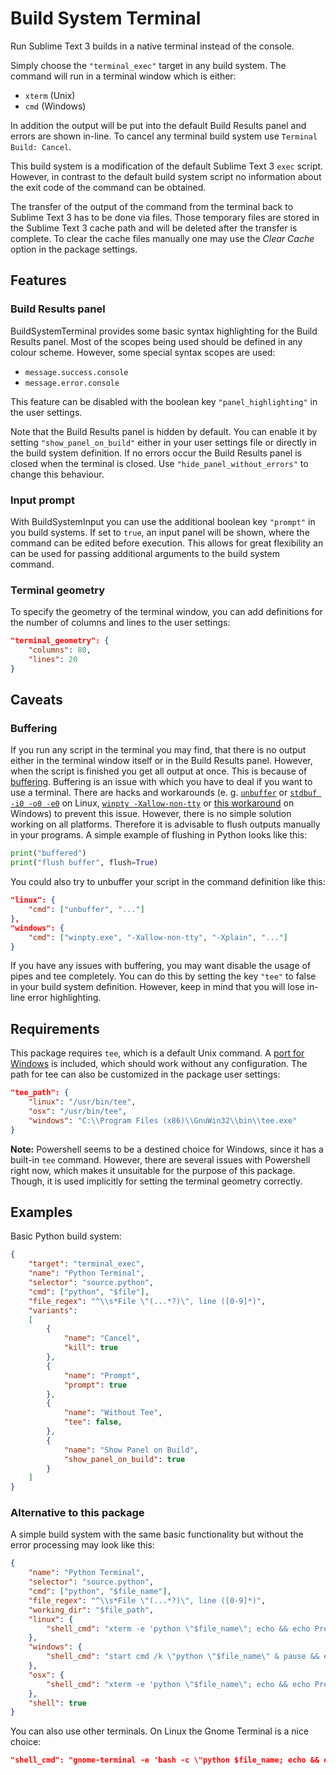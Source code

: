 # Build System Terminal

Run Sublime Text 3 builds in a native terminal instead of the console.

Simply choose the `"terminal_exec"` target in any build system. The command will run in a terminal window which is either:
* `xterm` (Unix)
* `cmd` (Windows)

In addition the output will be put into the default Build Results panel and errors are shown in-line. To cancel any terminal build system use `Terminal Build: Cancel`.

This build system is a modification of the default Sublime Text 3 `exec` script. However, in contrast to the default build system script no information about the exit code of the command can be obtained.

The transfer of the output of the command from the terminal back to Sublime Text 3 has to be done via files. Those temporary files are stored in the Sublime Text 3 cache path and will be deleted after the transfer is complete. To clear the cache files manually one may use the *Clear Cache* option in the package settings.

## Features

### Build Results panel

BuildSystemTerminal provides some basic syntax highlighting for the Build Results panel. Most of the scopes being used should be defined in any colour scheme. However, some special syntax scopes are used:
* `message.success.console`
* `message.error.console`

This feature can be disabled with the boolean key `"panel_highlighting"` in the user settings.

Note that the Build Results panel is hidden by default. You can enable it by setting `"show_panel_on_build"` either in your user settings file or directly in the build system definition. If no errors occur the Build Results panel is closed when the terminal is closed. Use `"hide_panel_without_errors"` to change this behaviour.

### Input prompt

With BuildSystemInput you can use the additional boolean key `"prompt"` in you build systems. If set to `true`, an input panel will be shown, where the command can be edited before execution. This allows for great flexibility an can be used for passing additional arguments to the build system command.

### Terminal geometry

To specify the geometry of the terminal window, you can add definitions for the number of columns and lines to the user settings:

```json
"terminal_geometry": {
    "columns": 80,
    "lines": 20
}
```

## Caveats

### Buffering

If you run any script in the terminal you may find, that there is no output either in the terminal window itself or in the Build Results panel. However, when the script is finished you get all output at once. This is because of [buffering](http://www.pixelbeat.org/programming/stdio_buffering/). Buffering is an issue with which you have to deal if you want to use a terminal. There are hacks and workarounds (e. g. [`unbuffer`](https://linux.die.net/man/1/unbuffer) or [`stdbuf -i0 -o0 -e0`](https://linux.die.net/man/1/stdbuf) on Linux, [`winpty -Xallow-non-tty`](https://github.com/rprichard/winpty/issues/103) or [this workaround](https://gist.github.com/zhangyoufu/be36035e94b8c0dcb1239a3c8b07a3b1) on Windows) to prevent this issue. However, there is no simple solution working on all platforms. Therefore it is advisable to flush outputs manually in your programs. A simple example of flushing in Python looks like this:
```python
print("buffered")
print("flush buffer", flush=True)
```

You could also try to unbuffer your script in the command definition like this:
```json
"linux": {
    "cmd": ["unbuffer", "..."]
},
"windows": {
    "cmd": ["winpty.exe", "-Xallow-non-tty", "-Xplain", "..."]
}
```

If you have any issues with buffering, you may want disable the usage of pipes and tee completely. You can do this by setting the key `"tee"` to false in your build system definition. However, keep in mind that you will lose in-line error highlighting.

## Requirements

This package requires `tee`, which is a default Unix command. A [port for Windows](http://gnuwin32.sourceforge.net/packages/coreutils.htm) is included, which should work without any configuration. The path for tee can also be customized in the package user settings:

```json
"tee_path": {
    "linux": "/usr/bin/tee",
    "osx": "/usr/bin/tee",
    "windows": "C:\\Program Files (x86)\\GnuWin32\\bin\\tee.exe"
}
```

**Note:** Powershell seems to be a destined choice for Windows, since it has a built-in `tee` command. However, there are several issues with Powershell right now, which makes it unsuitable for the purpose of this package. Though, it is used implicitly for setting the terminal geometry correctly.

## Examples

Basic Python build system:
```json
{
    "target": "terminal_exec",
    "name": "Python Terminal",
    "selector": "source.python",
    "cmd": ["python", "$file"],
    "file_regex": "^\\s*File \"(...*?)\", line ([0-9]*)",
    "variants":
    [
        {
            "name": "Cancel",
            "kill": true
        },
        {
            "name": "Prompt",
            "prompt": true
        },
        {
            "name": "Without Tee",
            "tee": false,
        },
        {
            "name": "Show Panel on Build",
            "show_panel_on_build": true
        }
    ]
}
```

### Alternative to this package

A simple build system with the same basic functionality but without the error processing may look like this:
```json
{
    "name": "Python Terminal",
    "selector": "source.python",
    "cmd": ["python", "$file_name"],
    "file_regex": "^\\s*File \"(...*?)\", line ([0-9]*)",
    "working_dir": "$file_path",
    "linux": {
        "shell_cmd": "xterm -e 'python \"$file_name\"; echo && echo Press ENTER to continue && read line && exit'"
    },
    "windows": {
        "shell_cmd": "start cmd /k \"python \"$file_name\" & pause && exit\""
    },
    "osx": {
        "shell_cmd": "xterm -e 'python \"$file_name\"; echo && echo Press ENTER to continue && read line && exit'"
    },
    "shell": true
}
```

You can also use other terminals. On Linux the Gnome Terminal is a nice choice:
```json
"shell_cmd": "gnome-terminal -e 'bash -c \"python $file_name; echo && echo Press ENTER to continue && read line && exit\"'"
```

